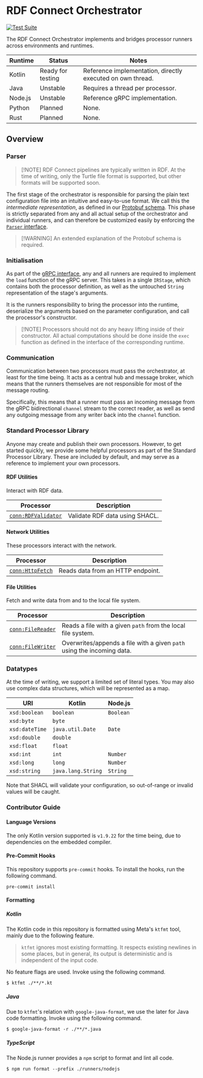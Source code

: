 # RDF Connect Orchestrator

[![Test Suite](https://github.com/rdf-connect/jvm-runner/actions/workflows/test.yml/badge.svg)](https://github.com/rdf-connect/jvm-runner/actions/workflows/test.yml)

The RDF Connect Orchestrator implements and bridges processor runners across environments and runtimes.

| Runtime | Status            | Notes                                                      |
| ------- | ----------------- | ---------------------------------------------------------- |
| Kotlin  | Ready for testing | Reference implementation, directly executed on own thread. |
| Java    | Unstable          | Requires a thread per processor.                           |
| Node.js | Unstable          | Reference gRPC implementation.                             |
| Python  | Planned           | None.                                                      |
| Rust    | Planned           | None.                                                      |

## Overview

### Parser

> \[!NOTE\]
> RDF Connect pipelines are typically written in RDF. At the time of writing, only the Turtle file format is supported, but other formats will be supported soon.

The first stage of the orchestrator is responsible for parsing the plain text configuration file into an intuitive and easy-to-use format. We call this the _intermediate representation_, as defined in our [Protobuf schema](./proto/intermediate.proto). This phase is strictly separated from any and all actual setup of the orchestrator and individual runners, and can therefore be customized easily by enforcing the [`Parser` interface](src/main/kotlin/parser/Parser.kt).

> \[!WARNING\]
> An extended explanation of the Protobuf schema is required.

### Initialisation

As part of the [gRPC interface](./proto/index.proto), any and all runners are required to implement the `load` function of the gRPC server. This takes in a single `IRStage`, which contains both the processor definition, as well as the untouched `String` representation of the stage's arguments.

It is the runners responsibility to bring the processor into the runtime, deserialize the arguments based on the parameter configuration, and call the processor's constructor.

> \[!NOTE\]
> Processors should not do any heavy lifting inside of their constructor. All actual computations should be done inside the `exec` function as defined in the interface of the corresponding runtime.

### Communication

Communication between two processors must pass the orchestrator, at least for the time being. It acts as a central hub and message broker, which means that the runners themselves are not responsible for most of the message routing.

Specifically, this means that a runner must pass an incoming message from the gRPC bidirectional `channel` stream to the correct reader, as well as send any outgoing message from any writer back into the `channel` function.

### Standard Processor Library

Anyone may create and publish their own processors. However, to get started quickly, we provide some helpful processors as part of the Standard Processor Library. These are included by default, and may serve as a reference to implement your own processors.

#### RDF Utilities

Interact with RDF data.

| Processor                                                    | Description                    |
| ------------------------------------------------------------ | ------------------------------ |
| [`conn:RDFValidator`](./src/main/kotlin/std/RDFValidator.kt) | Validate RDF data using SHACL. |

#### Network Utilities

These processors interact with the network.

| Processor                                              | Description                       |
| ------------------------------------------------------ | --------------------------------- |
| [`conn:HttpFetch`](./src/main/kotlin/std/HttpFetch.kt) | Reads data from an HTTP endpoint. |

#### File Utilities

Fetch and write data from and to the local file system.

| Processor                                                | Description                                                            |
| -------------------------------------------------------- | ---------------------------------------------------------------------- |
| [`conn:FileReader`](./src/main/kotlin/std/FileReader.kt) | Reads a file with a given `path` from the local file system.           |
| [`conn:FileWriter`](./src/main/kotlin/std/FileWriter.kt) | Overwrites/appends a file with a given `path` using the incoming data. |

### Datatypes

At the time of writing, we support a limited set of literal types. You may also use complex data structures, which will be represented as a map.

| URI            | Kotlin             | Node.js   |
| -------------- | ------------------ | --------- |
| `xsd:boolean`  | `boolean`          | `Boolean` |
| `xsd:byte`     | `byte`             |           |
| `xsd:dateTime` | `java.util.Date`   | `Date`    |
| `xsd:double`   | `double`           |           |
| `xsd:float`    | `float`            |           |
| `xsd:int`      | `int`              | `Number`  |
| `xsd:long`     | `long`             | `Number`  |
| `xsd:string`   | `java.lang.String` | `String`  |

Note that SHACL will validate your configuration, so out-of-range or invalid values will be caught.

### Contributor Guide

#### Language Versions

The only Kotlin version supported is `v1.9.22` for the time being, due to dependencies on the embedded compiler.

#### Pre-Commit Hooks

This repository supports `pre-commit` hooks. To install the hooks, run the following command.

```shell
pre-commit install
```

#### Formatting

##### Kotlin

The Kotlin code in this repository is formatted using Meta's `ktfmt` tool, mainly due to the following feature.

> `ktfmt` ignores most existing formatting. It respects existing newlines in some places, but in general, its output is deterministic and is independent of the input code.

No feature flags are used. Invoke using the following command.

```shell
$ ktfmt ./**/*.kt
```

##### Java

Due to `ktfmt`'s relation with `google-java-format`, we use the later for Java code formatting. Invoke using the following command.

```shell
$ google-java-format -r ./**/*.java
```

##### TypeScript

The Node.js runner provides a `npm` script to format and lint all code.

```shell
$ npm run format --prefix ./runners/nodejs
```
